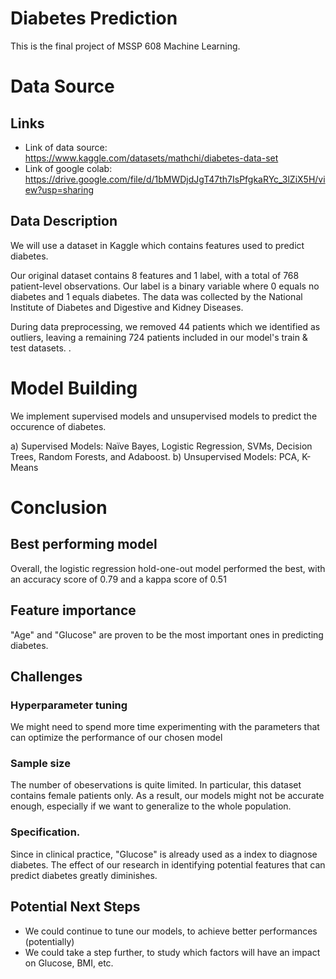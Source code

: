 # Diabetes Prediction

This is the final project of MSSP 608 Machine Learning.


# Data Source

## Links
* Link of data source: https://www.kaggle.com/datasets/mathchi/diabetes-data-set
* Link of google colab: https://drive.google.com/file/d/1bMWDjdJgT47th7IsPfgkaRYc_3lZiX5H/view?usp=sharing

## Data Description
We will use a dataset in Kaggle which contains features used to predict diabetes.

Our original dataset contains 8 features and 1 label, with a total of 768 patient-level observations. Our label is a binary variable where 0 equals no diabetes and 1 equals diabetes. The data was collected by the National Institute of Diabetes and Digestive and Kidney Diseases.

During data preprocessing, we removed 44 patients which we identified as outliers, leaving a remaining 724 patients included in our model's train & test datasets.
.

# Model Building
We implement supervised models and unsupervised models to predict the occurence of diabetes.

a) Supervised Models: Naïve Bayes, Logistic Regression, SVMs, Decision Trees, Random Forests, and Adaboost.
b) Unsupervised Models: PCA, K-Means

# Conclusion
## Best performing model
Overall, the logistic regression hold-one-out model performed the best, with an accuracy score of 0.79 and a kappa score of 0.51

## Feature importance
"Age" and "Glucose" are proven to be the most important ones in predicting diabetes.

## Challenges
### Hyperparameter tuning 
We might need to spend more time experimenting with the parameters that can optimize the performance of our chosen model
### Sample size
The number of obeservations is quite limited. In particular, this dataset contains female patients only. As a result, our models might not be accurate enough, especially if we want to generalize to the whole population.
### Specification.
Since in clinical practice, "Glucose" is already used as a index to diagnose diabetes. The effect of our research in identifying potential features that can predict diabetes greatly diminishes.


## Potential Next Steps
* We could continue to tune our models, to achieve better performances (potentially)
* We could take a step further, to study which factors will have an impact on Glucose, BMI, etc. 
